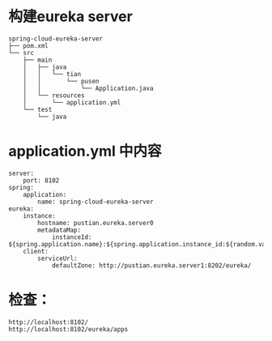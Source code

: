 # 构建eureka server 
    spring-cloud-eureka-server
    ├── pom.xml
    └── src
        ├── main
        │   ├── java
        │   │   └── tian
        │   │       └── pusen
        │   │           └── Application.java
        │   └── resources
        │       └── application.yml
        └── test
            └── java
# application.yml 中内容
    server:
        port: 8102
    spring:
        application:
            name: spring-cloud-eureka-server
    eureka:
        instance:
            hostname: pustian.eureka.server0
            metadataMap:
                instanceId: ${spring.application.name}:${spring.application.instance_id:${random.value}}
        client:
            serviceUrl:
                defaultZone: http://pustian.eureka.server1:8202/eureka/


# 检查：     
    http://localhost:8102/
    http://localhost:8102/eureka/apps